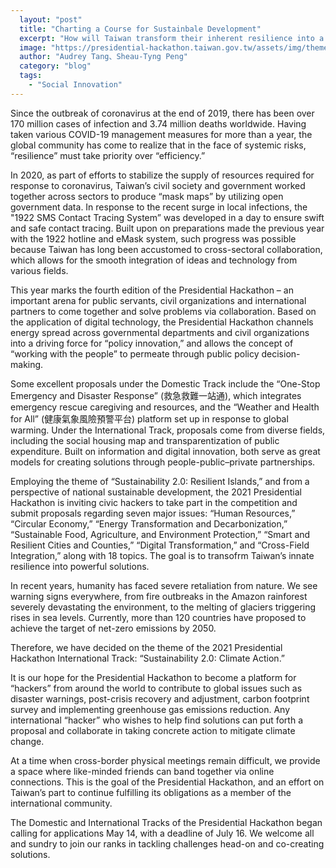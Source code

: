 ```yaml
---
  layout: "post"
  title: "Charting a Course for Sustainbale Development"
  excerpt: "How will Taiwan transform their inherent resilience into a powerful solution through the 2021 presidential hackathon?"
  image: "https://presidential-hackathon.taiwan.gov.tw/assets/img/theme/main.jpg\""
  author: "Audrey Tang、Sheau-Tyng Peng"
  category: "blog"
  tags: 
    - "Social Innovation"
---
```


Since the outbreak of coronavirus at the end of 2019, there has been over 170 million cases of infection and 3.74 million deaths worldwide. Having taken various 
COVID-19 management measures for more than a year, the global community has come to realize that in the face of systemic risks, “resilience” must take priority 
over “efficiency.”

In 2020, as part of efforts to stabilize the supply of resources required for response to coronavirus, Taiwan’s civil society and government worked together across sectors to produce “mask maps” by utilizing open government data. In response to the recent surge in local infections, the "1922 SMS Contact Tracing System” was developed in a day to ensure swift and safe contact tracing.
Built upon on preparations made the previous year with the 1922 hotline and eMask system, such progress was possible because Taiwan has long been accustomed to cross-sectoral collaboration, which allows for the smooth integration of ideas and technology from various fields.

This year marks the fourth edition of the Presidential Hackathon – an important arena for public servants, civil organizations and international partners to come together and solve problems via collaboration.
Based on the application of digital technology, the Presidential Hackathon channels energy spread across governmental departments and civil organizations into a driving force for “policy innovation,” and allows the concept of “working with the people” to permeate through public policy decision-making.

Some excellent proposals under the Domestic Track include the “One-Stop Emergency and Disaster Response” (救急救難一站通), which integrates emergency rescue caregiving and resources, and the “Weather and Health for All” (健康氣象風險預警平台) platform set up in response to global warming.
Under the International Track, proposals come from diverse fields, including the social housing map and transparentization of public expenditure. Built on information and digital innovation, both serve as great models for creating solutions through people-public–private partnerships.

Employing the theme of “Sustainability 2.0: Resilient Islands,” and from a perspective of national sustainable development, the 2021 Presidential Hackathon is inviting civic hackers to take part in the competition and submit proposals regarding seven major issues: “Human Resources,” “Circular Economy,” “Energy Transformation and Decarbonization,” “Sustainable Food, Agriculture, and Environment Protection,” “Smart and Resilient Cities and Counties,” “Digital Transformation,” and “Cross-Field Integration,” along with 18 topics. The goal is to transofrm Taiwan’s innate resilience into powerful solutions.

In recent years, humanity has faced severe retaliation from nature. We see warning signs everywhere, from fire outbreaks in the Amazon rainforest severely devastating the environment, to the melting of glaciers triggering rises in sea levels. Currently, more than 120 countries have proposed to achieve the target of net-zero emissions by 2050.

Therefore, we have decided on the theme of the 2021 Presidential Hackathon International Track: “Sustainability 2.0: Climate Action.”

It is our hope for the Presidential Hackathon to become a platform for “hackers” from around the world to contribute to global issues such as disaster warnings, post-crisis recovery and adjustment, carbon footprint survey and implementing greenhouse gas emissions reduction. Any international “hacker” who wishes to help find solutions can put forth a proposal and collaborate in taking concrete action to mitigate climate change.

At a time when cross-border physical meetings remain difficult, we provide a space where like-minded friends can band together via online connections. This is the goal of the Presidential Hackathon, and an effort on Taiwan’s part to continue fulfilling its obligations as a member of the international community.

The Domestic and International Tracks of the Presidential Hackathon began calling for applications May 14, with a deadline of July 16. We welcome all and sundry to join our ranks in tackling challenges head-on and co-creating solutions.

